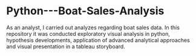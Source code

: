# Python---Boat-Sales-Analysis
As an analyst, I carried out analyzes regarding boat sales data. In this repository it was conducted exploratory visual analysis in python, hypothesis developments, application of advanced analytical approaches and visual presentation in a tableau storyboard.
